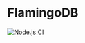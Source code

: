 # FlamingoDB

[![Node.js CI](https://github.com/Mohanterri/FlamingoDB/actions/workflows/node.js.yml/badge.svg)](https://github.com/Mohanterri/FlamingoDB/actions/workflows/node.js.yml)
